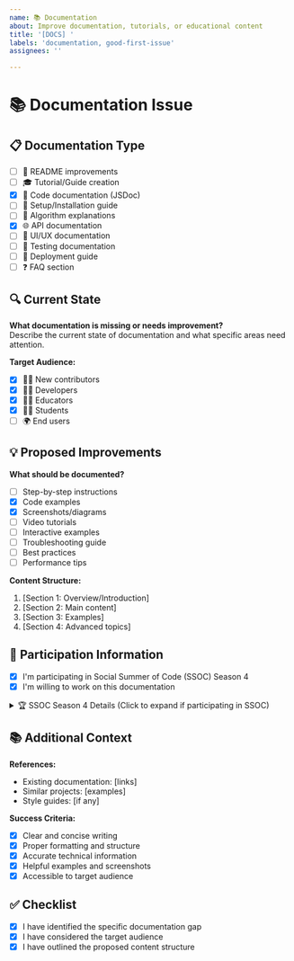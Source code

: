 ```yaml
---
name: 📚 Documentation
about: Improve documentation, tutorials, or educational content
title: '[DOCS] '
labels: 'documentation, good-first-issue'
assignees: ''

---
```


# 📚 Documentation Issue

## 📋 Documentation Type
- [ ] 📖 README improvements
- [ ] 🎓 Tutorial/Guide creation
- [x] 📝 Code documentation (JSDoc)
- [ ] 🔧 Setup/Installation guide
- [ ] 🎯 Algorithm explanations
- [x] 🌐 API documentation
- [ ] 🎨 UI/UX documentation
- [ ] 🧪 Testing documentation
- [ ] 🚀 Deployment guide
- [ ] ❓ FAQ section

## 🔍 Current State
**What documentation is missing or needs improvement?**  
Describe the current state of documentation and what specific areas need attention.

**Target Audience:**
- [x] 👨‍🎓 New contributors
- [x] 👩‍💻 Developers
- [x] 👨‍🏫 Educators
- [x] 👩‍🎓 Students
- [ ] 🌍 End users

## 💡 Proposed Improvements
**What should be documented?**  
- [ ] Step-by-step instructions
- [x] Code examples
- [x] Screenshots/diagrams
- [ ] Video tutorials
- [ ] Interactive examples
- [ ] Troubleshooting guide
- [ ] Best practices
- [ ] Performance tips

**Content Structure:**
1. [Section 1: Overview/Introduction]
2. [Section 2: Main content]
3. [Section 3: Examples]
4. [Section 4: Advanced topics]

## 🎯 Participation Information
- [x] I'm participating in Social Summer of Code (SSOC) Season 4
- [x] I'm willing to work on this documentation

<!-- 
The following section will only be shown if you're participating in SSOC Season 4.
Please fill this out if you checked the SSOC participation box above.
-->

<details>
<summary>🏆 SSOC Season 4 Details (Click to expand if participating in SSOC)</summary>

### SSOC Information
**Difficulty Level:**
- [ ] 🟢 Beginner (20 points) - Basic documentation, README updates
- [ ] 🟡 Intermediate (30 points) - Comprehensive guides, tutorials
- [x] 🔴 Advanced (40 points) - Technical documentation, API docs

**Estimated Time:** 1 week

**Skills Required:**
- [x] Technical writing
- [x] Markdown
- [x] Algorithm knowledge
- [x] React/JavaScript (for code docs)
- [ ] Design (for diagrams/screenshots)
- [ ] Video editing (for tutorials)

**Documentation Plan:**
- **Research Phase**: [Gathering information and requirements]
- **Writing Phase**: [Creating content and examples]
- **Review Phase**: [Proofreading and technical accuracy]
- **Polish Phase**: [Final formatting and publication]

**Mentorship:**
- [x] I can provide guidance for this documentation
- [ ] I need mentorship for this documentation
- [ ] This can be completed independently

</details>

## 📚 Additional Context
**References:**
- Existing documentation: [links]
- Similar projects: [examples]
- Style guides: [if any]

**Success Criteria:**
- [x] Clear and concise writing
- [x] Proper formatting and structure
- [x] Accurate technical information
- [x] Helpful examples and screenshots
- [x] Accessible to target audience

## ✅ Checklist
- [x] I have identified the specific documentation gap
- [x] I have considered the target audience
- [x] I have outlined the proposed content structure 